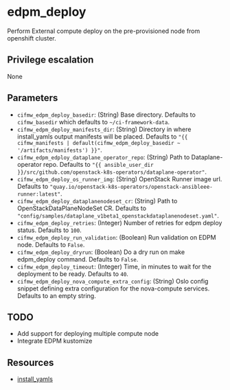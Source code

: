 # edpm_deploy
Perform External compute deploy on the pre-provisioned node from openshift cluster.

## Privilege escalation
None

## Parameters
* `cifmw_edpm_deploy_basedir`: (String) Base directory. Defaults to `cifmw_basedir` which defaults to `~/ci-framework-data`.
* `cifmw_edpm_deploy_manifests_dir`: (String) Directory in where install_yamls output manifests will be placed. Defaults to `"{{ cifmw_manifests | default(cifmw_edpm_deploy_basedir ~ '/artifacts/manifests') }}"`.
* `cifmw_edpm_edploy_dataplane_operator_repo`: (String) Path to Dataplane-operator repo. Defaults to `"{{ ansible_user_dir }}/src/github.com/openstack-k8s-operators/dataplane-operator"`.
* `cifmw_edpm_deploy_os_runner_img`: (String) OpenStack Runner image url. Defaults to `"quay.io/openstack-k8s-operators/openstack-ansibleee-runner:latest"`.
* `cifmw_edpm_deploy_dataplanenodeset_cr`: (String) Path to OpenStackDataPlaneNodeSet CR. Defaults to `"config/samples/dataplane_v1beta1_openstackdataplanenodeset.yaml"`.
* `cifmw_edpm_deploy_retries`: (Integer) Number of retries for edpm deploy status. Defaults to `100`.
* `cifmw_edpm_deploy_run_validation`: (Boolean) Run validation on EDPM node. Defaults to `False`.
* `cifmw_edpm_deploy_dryrun`: (Boolean) Do a dry run on make edpm_deploy command. Defaults to `False`.
* `cifmw_edpm_deploy_timeout`: (Integer) Time, in minutes to wait for the deployment to be ready. Defaults to `40`.
* `cifmw_edpm_deploy_nova_compute_extra_config`: (String) Oslo config snippet defining extra configuration for the nova-compute services. Defaults to an empty string.

## TODO
- Add support for deploying multiple compute node
- Integrate EDPM kustomize

## Resources
* [install_yamls](https://github.com/openstack-k8s-operators/install_yamls)
